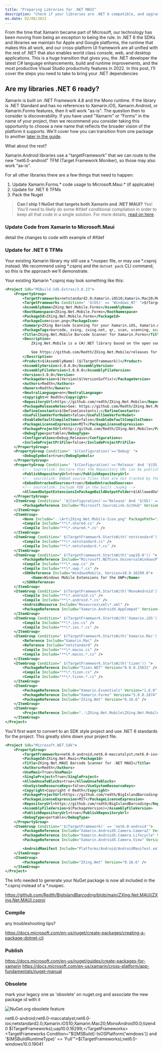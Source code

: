 ```yaml
---
title: "Preparing Libraries for .NET MAUI"
description: "Check if your libraries are .NET 6 compatible, and upgrade them as needed."
ms.date: 02/08/2022
---
```


From the time that Xamarin became part of Microsoft, our technology has been moving from being an exception to being the rule. In .NET 6 the SDKs and libraries we maintain for Apple and Google platforms, the runtime that makes this all work, and our cross-platform UI framework are all unified with the rest of .NET that also enables world class console, web, and desktop applications. This is a huge transition that gives you, the .NET developer the latest C# language enhancements, build and runtime improvements, and the most productive Visual Studio productivity features in 2022. In this post, I'll cover the steps you need to take to bring your .NET dependencies

## Are my libraries .NET 6 ready?

Xamarin is built on .NET Framework 4.8 and the Mono runtime. If the library is .NET Standard and has no references to Xamarin.iOS, Xamarin.Android, or Xamarin.Forms features, then it will work "as-is". The question then to consider is discoverability. If you have used "Xamarin" or "Forms" in the name of your project, then we recommend you consider taking this opportunity to choose a new name that reflects the broader vision of the platform it supports. We'll cover how you can transition from one package to another [later in the guide](#obsolete).

What about the rest? 

Xamarin.Android libraries use a "targetFramework" that we can route to the new "net6.0-android" TFM (Target Framework Moniker), so those may also work "as-is".

For all other libraries there are a few things that need to happen:

1. Update Xamarin.Forms.* code usage to Microsoft.Maui.* (if applicable)
2. Update for .NET 6 TFMs
3. Pack the Nuget

> **Can I ship 1 NuGet that targets both Xamarin and .NET MAUI?** Yes! You'll need to likely do some #ifdef conditional compilation in order to keep all that code in a single solution. For more details, [read on here]().

### Update Code from Xamarin to Microsoft.Maui

detail the changes to code with example of #ifdef

### Update for .NET 6 TFMs

Your existing Xamarin library my still use a *.nuspec file, or may use *.csproj instead. We recommend using *.csproj and the `dotnet pack` CLI command, so this is the approach we'll demonstrate. 

Your existing Xamarin *.csproj may look something like this:

```xml
<Project Sdk="MSBuild.Sdk.Extras/3.0.23">
	<PropertyGroup>
		<TargetFrameworks>netstandard2.0;Xamarin.iOS10;Xamarin.Mac20;MonoAndroid10.0;tizen40</TargetFrameworks>
		<TargetFrameworks Condition=" '$(OS)' == 'Windows_NT' ">$(TargetFrameworks);uap10.0.16299;</TargetFrameworks>
		<AssemblyName>ZXing.Net.Mobile.Forms</AssemblyName>
		<RootNamespace>ZXing.Net.Mobile.Forms</RootNamespace>
		<PackageId>ZXing.Net.Mobile.Forms</PackageId>
		<PackageIcon>icon.png</PackageIcon>
		<Summary>ZXing Barcode Scanning for your Xamarin.iOS, Xamarin.Android and Windows Universal apps!</Summary>
		<PackageTags>barcode, zxing, zxing.net, qr, scan, scanning, scanner</PackageTags>
		<Title>ZXing.Net.Mobile Barcode Scanner for Xamarin.Forms</Title>
		<Description>
			ZXing.Net.Mobile is a C#/.NET library based on the open source Barcode Library: ZXing (Zebra Crossing), using the ZXing.Net Port. It works with Xamarin.iOS, Xamarin.Android, Tizen and Windows Universal (UWP). The goal of ZXing.Net.Mobile is to make scanning barcodes as effortless and painless as possible in your own applications.

			See https://github.com/Redth/ZXing.Net.Mobile/releases for release notes.
		</Description>
		<Product>$(AssemblyName) ($(TargetFramework))</Product>
		<AssemblyVersion>3.0.0.0</AssemblyVersion>
		<AssemblyFileVersion>3.0.0.0</AssemblyFileVersion>
		<Version>3.0.0</Version>
		<PackageVersion>$(Version)$(VersionSuffix)</PackageVersion>
		<Authors>Redth</Authors>
		<Owners>Redth</Owners>
		<NeutralLanguage>en</NeutralLanguage>
		<Copyright>© Redth</Copyright>
		<RepositoryUrl>https://github.com/redth/ZXing.Net.Mobile</RepositoryUrl>
		<PackageReleaseNotes>See: https://github.com/Redth/ZXing.Net.Mobile/releases</PackageReleaseNotes>
		<DefineConstants>$(DefineConstants);</DefineConstants>
		<UseFullSemVerForNuGet>false</UseFullSemVerForNuGet>
		<EnableDefaultCompileItems>false</EnableDefaultCompileItems>
		<PackageLicenseExpression>MIT</PackageLicenseExpression>
		<PackageProjectUrl>http://github.com/Redth/ZXing.Net.Mobile</PackageProjectUrl>
		<DebugType>portable</DebugType>
		<Configurations>Debug;Release</Configurations>
		<IncludeProjectPriFile>false</IncludeProjectPriFile>
	</PropertyGroup>
	<PropertyGroup Condition=" '$(Configuration)'=='Debug' ">
		<DebugSymbols>true</DebugSymbols>
	</PropertyGroup>
	<PropertyGroup Condition=" '$(Configuration)'=='Release' And '$(OS)' == 'Windows_NT' ">
		<!-- sourcelink: Declare that the Repository URL can be published to NuSpec -->
		<PublishRepositoryUrl>true</PublishRepositoryUrl>
		<!-- sourcelink: Embed source files that are not tracked by the source control manager to the PDB -->
		<EmbedUntrackedSources>true</EmbedUntrackedSources>
		<!-- sourcelink: Include PDB in the built .nupkg -->
		<AllowedOutputExtensionsInPackageBuildOutputFolder>$(AllowedOutputExtensionsInPackageBuildOutputFolder);.pdb</AllowedOutputExtensionsInPackageBuildOutputFolder>
	</PropertyGroup>
	<ItemGroup Condition=" '$(Configuration)'=='Release' And '$(OS)' == 'Windows_NT' ">
		<PackageReference Include="Microsoft.SourceLink.GitHub" Version="1.0.0" PrivateAssets="All" />
	</ItemGroup>
	<ItemGroup>
		<None Include="..\Art\ZXing.Net.Mobile-Icon.png" PackagePath="icon.png" Pack="true" />
		<Compile Include="**\*.shared.cs" />
		<Compile Include="**\*.shared.*.cs" />
	</ItemGroup>
	<ItemGroup Condition=" $(TargetFramework.StartsWith('netstandard')) ">
		<Compile Include="**\*.netstandard.cs" />
		<Compile Include="**\*.netstandard.*.cs" />
	</ItemGroup>
	<ItemGroup Condition=" $(TargetFramework.StartsWith('uap10.0')) ">
		<PackageReference Include="Microsoft.NETCore.UniversalWindowsPlatform" Version="6.2.11" />
		<Compile Include="**\*.uwp.cs" />
		<Compile Include="**\*.uwp.*.cs" />
		<SDKReference Include="WindowsMobile, Version=10.0.16299.0">
			<Name>Windows Mobile Extensions for the UWP</Name>
		</SDKReference>
	</ItemGroup>
	<ItemGroup Condition=" $(TargetFramework.StartsWith('MonoAndroid')) ">
		<Compile Include="**\*.android.cs" />
		<Compile Include="**\*.android.*.cs" />
		<AndroidResource Include="Resources\xml\*.xml" />
		<PackageReference Include="Xamarin.AndroidX.AppCompat" Version="1.2.0.6" />
	</ItemGroup>
	<ItemGroup Condition=" $(TargetFramework.StartsWith('Xamarin.iOS')) ">
		<Compile Include="**\*.ios.cs" />
		<Compile Include="**\*.ios.*.cs" />
	</ItemGroup>
	<ItemGroup Condition=" $(TargetFramework.StartsWith('Xamarin.Mac')) ">
		<Reference Include="Xamarin.Mac" />
		<Reference Include="netstandard" />
		<Compile Include="**\*.macos.cs" />
		<Compile Include="**\*.macos.*.cs" />
	</ItemGroup>
	<ItemGroup Condition=" $(TargetFramework.StartsWith('tizen')) ">
		<PackageReference Include="Tizen.NET" Version="8.0.0.15631" />
		<Compile Include="**\*.tizen.cs" />
		<Compile Include="**\*.tizen.*.cs" />
	</ItemGroup>
	<ItemGroup>
		<PackageReference Include="Xamarin.Essentials" Version="1.6.0" />
		<PackageReference Include="Xamarin.Forms" Version="5.0.0.1874" />
		<PackageReference Include="ZXing.Net" Version="0.16.6" />
	</ItemGroup>
	<ItemGroup>
		<ProjectReference Include="..\ZXing.Net.Mobile\ZXing.Net.Mobile.csproj" />
	</ItemGroup>
</Project>
```

You'll first want to convert to an SDK style project and use .NET 6 standards for the project. This greatly slims down your project file.

```xml
<Project Sdk="Microsoft.NET.Sdk">
	<PropertyGroup>
		<TargetFrameworks>net6.0-android;net6.0-maccatalyst;net6.0-ios</TargetFrameworks>
		<PackageId>ZXing.Net.Maui</PackageId>
		<Title>ZXing.Net.MAUI Barcode Scanner for .NET MAUI</Title>
		<Authors>Redth</Authors>
		<UseMaui>True</UseMaui>
		<SingleProject>True</SingleProject>
		<AllowUnsafeBlocks>true</AllowUnsafeBlocks>
		<UseSystemResourceKeys>false</UseSystemResourceKeys>
		<Copyright>Copyright © Redth</Copyright>
		<PackageProjectUrl>https://github.com/redth/BigIslandBarcoding</PackageProjectUrl>
		<PackageLicenseExpression>MIT</PackageLicenseExpression>
		<RepositoryUrl>https://github.com/redth/BigIslandBarcoding</RepositoryUrl>
		<AssemblyFileVersion>$(PackageVersion)</AssemblyFileVersion>
		<PublishRepositoryUrl>true</PublishRepositoryUrl>
		<DebugType>portable</DebugType>
	</PropertyGroup>
	<ItemGroup Condition="'$(TargetFramework)' == 'net6.0-android'">
		<PackageReference Include="Xamarin.AndroidX.Camera.Camera2" Version="1.0.1.1" />
		<PackageReference Include="Xamarin.AndroidX.Camera.Lifecycle" Version="1.0.1.1" />
		<PackageReference Include="Xamarin.AndroidX.Camera.View" Version="1.0.0.5-alpha20" />

		<AndroidManifest Include="Platforms/Android/AndroidManifest.xml" />
	</ItemGroup>
	<ItemGroup>
		<PackageReference Include="ZXing.Net" Version="0.16.6" />
	</ItemGroup>
</Project>
```

The info needed to generate your NuGet package is now all included in the *.csproj instead of a *.nuspec.

https://github.com/Redth/BigIslandBarcoding/blob/main/ZXing.Net.MAUI/ZXing.Net.MAUI.csproj

### Compile

any troubleshooting tips?

https://docs.microsoft.com/en-us/nuget/create-packages/creating-a-package-dotnet-cli

### Publish


https://docs.microsoft.com/en-us/nuget/guides/create-packages-for-xamarin
https://docs.microsoft.com/en-us/xamarin/cross-platform/app-fundamentals/nuget-manual

### Obsolete

mark your legacy one as 'obsolete' on nuget.org and associate the new package id with it

![NuGet.org obsolete feature](images/nuget-obsolete.png)

<TargetFrameworks>net6.0-android;net6.0-maccatalyst;net6.0-ios;netstandard2.0;Xamarin.iOS10;Xamarin.Mac20;MonoAndroid10.0;tizen40</TargetFrameworks>
<TargetFrameworks Condition=" '$(OS)' == 'Windows_NT' ">$(TargetFrameworks);uap10.0.16299;</TargetFrameworks>
<TargetFrameworks Condition="$([MSBuild]::IsOSPlatform('windows')) and '$(MSBuildRuntimeType)' == 'Full'">$(TargetFrameworks);net6.0-windows10.0.19041</TargetFrameworks>
	
